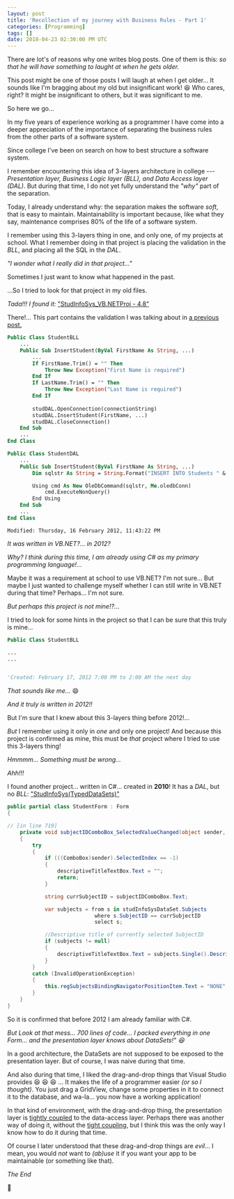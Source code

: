 ```yaml
---
layout: post
title: 'Recollection of my journey with Business Rules - Part 1'
categories: [Programming]
tags: []
date: 2018-04-23 02:30:00 PM UTC
---
```


<!-- April 23, 2018 10:30:00 PM Philippine Time -->
<!-- December 20, 2017 2:20:00 AM Philippine Time -->


There are lot's of reasons why one writes blog posts. One of them is this: _so that he will have something to laught at when he gets older._

This post might be one of those posts I will laugh at when I get older... It sounds like I'm bragging about my old but insignificant work! :laughing: Who cares, right? It might be insignificant to others, but it was significant to me.

So here we go...

In my five years of experience working as a programmer I have come into a deeper appreciation of the importance of separating the business rules from the other parts of a software system.

<!--more-->

Since college I've been on search on how to best structure a software system.

I remember encountering this idea of 3-layers architecture in college --- _Presentation layer, Business Logic layer (BLL), and Data Access layer (DAL)_. But during that time, I do not yet fully understand the _"why"_ part of the separation.

Today, I already understand why: the separation makes the software _soft_, that is easy to maintain. Maintainability is important because, like what they say, maintenance comprises 80% of the life of a software system.

<!--more-->


I remember using this 3-layers thing in one, and only one, of my projects at school. What I remember doing in that project is placing the validation in the _BLL_, and placing all the SQL in the _DAL_.

_"I wonder what I really did in that project..."_

Sometimes I just want to know what happened in the past.

...So I tried to look for that project in my old files. 

_Tada!!! I found it:_ ["StudInfoSys_VB.NETProj - 4.8"](https://drive.google.com/open?id=0B99bQWWl3cfxYnBEdFA5RFVRU3kwVkV6bVBYUVgyUQ)

There!... This part contains the validation I was talking about in [a previous post.](/2018/03/21/on-maintainability-and-the-separation-of-business-rules)

``` vb
Public Class StudentBLL
    ...
    Public Sub InsertStudent(ByVal FirstName As String, ...)
        ...
        If FirstName.Trim() = "" Then
            Throw New Exception("First Name is required")
        End If
        If LastName.Trim() = "" Then
            Throw New Exception("Last Name is required")
        End If
        
        studDAL.OpenConnection(connectionString)
        studDAL.InsertStudent(FirstName, ...)
        studDAL.CloseConnection()
    End Sub
    ...
End Class
```

``` vb 
Public Class StudentDAL
    ...
    Public Sub InsertStudent(ByVal FirstName As String, ...)
        Dim sqlstr As String = String.Format("INSERT INTO Students " & ...

        Using cmd As New OleDbCommand(sqlstr, Me.oledbConn)
            cmd.ExecuteNonQuery()
        End Using
    End Sub
    ...
End Class
```

```
Modified: Thursday, ‎16 ‎February ‎2012, ‏‎11:43:22 PM
```

_It was written in VB.NET?... in 2012?_

_Why? I think during this time, I am already using C# as my primary programming language!..._

Maybe it was a requirement at school to use VB.NET? I'm not sure... But maybe I just wanted to challenge myself whether I can still write in VB.NET during that time? Perhaps... I'm not sure.

_But perhaps this project is not mine!?..._

I tried to look for some hints in the project so that I can be sure that this truly is mine...

``` vb
Public Class StudentBLL

...
...


'Created: February 17, 2012 7:00 PM to 2:00 AM the next day
```

_That sounds like me..._  :smile:

_And it truly is written in 2012!!_

But I'm sure that I knew about this 3-layers thing before 2012!...

_But_ I remember using it only in _one_ and only one project! And because this project is confirmed as mine, this must be _that_ project where I tried to use this 3-layers thing!

_Hmmmm... Something must be wrong..._

_Ahh!!!_

I found another project... written in C#... created in **2010**! It has a _DAL_, but no _BLL_: ["StudInfoSys(TypedDataSets)"](https://drive.google.com/open?id=0B99bQWWl3cfxM2NkOTcyYTctZWJlZi00ODMyLTg3NWQtMmQxMTAxZjMyMmM0)


``` csharp
public partial class StudentForm : Form
{

// [in line 719]
    private void subjectIDComboBox_SelectedValueChanged(object sender, EventArgs e)
    {
        try
        {
            if (((ComboBox)sender).SelectedIndex == -1)
            {
                descriptiveTitleTextBox.Text = "";
                return;
            }

            string currSubjectID = subjectIDComboBox.Text;

            var subjects = from s in studInfoSysDataSet.Subjects
                            where s.SubjectID == currSubjectID
                            select s;

            //Descriptive title of currently selected SubjectID
            if (subjects != null)
            {
                descriptiveTitleTextBox.Text = subjects.Single().DescriptiveTitle;
            }
        }
        catch (InvalidOperationException)
        {
            this.regSubjectsBindingNavigatorPositionItem.Text = "NONE";
        }
    }
}
```

So it is confirmed that before 2012 I am already familiar with C#.

_But Look at that mess... 700 lines of code... I packed everything in one Form... and the presentation layer knows about DataSets!" :laughing:_

In a good architecture, the DataSets are not supposed to be exposed to the presentation layer. But of course, I was naive during that time.

And also during that time, I liked the drag-and-drop things that Visual Studio provides :laughing: :laughing: :laughing: ... It makes the life of a programmer easier _(or so I thought)_. You just drag a GridView, change some properties in it to connect it to the database, and wa-la... you now have a working application!

In that kind of environment, with the drag-and-drop thing, the presentation layer is [tightly coupled](http://blog.ploeh.dk/2012/02/02/LooseCouplingandtheBigPicture/) to the data-access layer. Perhaps there was another way of doing it, without the [tight coupling](http://blog.ploeh.dk/2012/02/02/LooseCouplingandtheBigPicture/), but I think this was the only way I know how to do it during that time.

Of course I later understood that these drag-and-drop things are _evil_... I mean, you would _not_ want to _(ab)use_ it if you want your app to be maintainable (or something like that).

_The End_

:bow:
